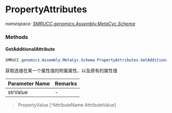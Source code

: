 ﻿# PropertyAttributes
_namespace: [SMRUCC.genomics.Assembly.MetaCyc.Schema](./index.md)_





### Methods

#### GetAdditionalAttribute
```csharp
SMRUCC.genomics.Assembly.MetaCyc.Schema.PropertyAttributes.GetAdditionalAttribute(System.String@)
```
获取连接在某一个属性值的附属属性，以及原有的属性值

|Parameter Name|Remarks|
|--------------|-------|
|strValue|-|

> PropertyValue [^AttributeName AttributeValue]


